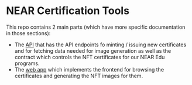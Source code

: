 # NEAR Certification Tools

This repo contains 2 main parts (which have more specific documentation in those sections):

- The [API](api/router) that has the API endpoints fo minting / issuing new certificates and 
  for fetching data needed for image generation as well as the contract which controls the NFT 
  certificates for our NEAR Edu programs.
- The [web app](web-app) which implements the frontend for browsing the certificates and 
  generating the NFT images for them.
